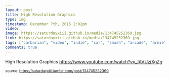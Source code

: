 ```yaml
---
layout: post
title: High Resolution Graphics
type: img
timestamp: December 7th, 2015 2:02pm
video: 
image: https://saturdayxiii.github.io/media/134745252369.jpg
link: https://saturdayxiii.github.io/media/134745252369.jpg
tags: ["carbarian", "video", "indie", "car", "smash", "arcade", "arnie", "crom", "game", "art"]
comments: true
---
```


High Resolution Graphics
<a href="https://www.youtube.com/watch?v=_IAVUzjXgZg" target="_blank">https://www.youtube.com/watch?v=_IAVUzjXgZg</a><br/>
 
  
<small>source: https://saturdayxiii.tumblr.com/post/134745252369</small>